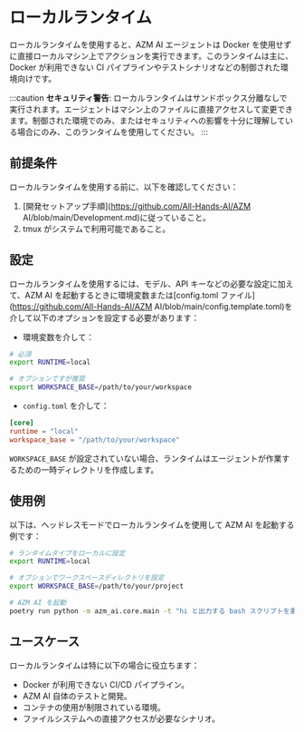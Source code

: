 # ローカルランタイム

ローカルランタイムを使用すると、AZM AI エージェントは Docker を使用せずに直接ローカルマシン上でアクションを実行できます。このランタイムは主に、Docker が利用できない CI パイプラインやテストシナリオなどの制御された環境向けです。

:::caution
**セキュリティ警告**: ローカルランタイムはサンドボックス分離なしで実行されます。エージェントはマシン上のファイルに直接アクセスして変更できます。制御された環境でのみ、またはセキュリティへの影響を十分に理解している場合にのみ、このランタイムを使用してください。
:::

## 前提条件

ローカルランタイムを使用する前に、以下を確認してください：

1. [開発セットアップ手順](https://github.com/All-Hands-AI/AZM AI/blob/main/Development.md)に従っていること。
2. tmux がシステムで利用可能であること。

## 設定

ローカルランタイムを使用するには、モデル、API キーなどの必要な設定に加えて、AZM AI を起動するときに環境変数または[config.toml ファイル](https://github.com/All-Hands-AI/AZM AI/blob/main/config.template.toml)を介して以下のオプションを設定する必要があります：

- 環境変数を介して：

```bash
# 必須
export RUNTIME=local

# オプションですが推奨
export WORKSPACE_BASE=/path/to/your/workspace
```

- `config.toml` を介して：

```toml
[core]
runtime = "local"
workspace_base = "/path/to/your/workspace"
```

`WORKSPACE_BASE` が設定されていない場合、ランタイムはエージェントが作業するための一時ディレクトリを作成します。

## 使用例

以下は、ヘッドレスモードでローカルランタイムを使用して AZM AI を起動する例です：

```bash
# ランタイムタイプをローカルに設定
export RUNTIME=local

# オプションでワークスペースディレクトリを設定
export WORKSPACE_BASE=/path/to/your/project

# AZM AI を起動
poetry run python -m azm_ai.core.main -t "hi と出力する bash スクリプトを書いてください"
```

## ユースケース

ローカルランタイムは特に以下の場合に役立ちます：

- Docker が利用できない CI/CD パイプライン。
- AZM AI 自体のテストと開発。
- コンテナの使用が制限されている環境。
- ファイルシステムへの直接アクセスが必要なシナリオ。
